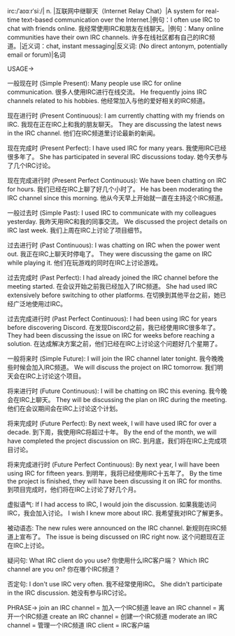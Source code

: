 irc:/ˈaɪɑːrˈsiː/| n. |互联网中继聊天（Internet Relay Chat）|A system for real-time text-based communication over the Internet.|例句：I often use IRC to chat with friends online. 我经常使用IRC和朋友在线聊天。|例句：Many online communities have their own IRC channels. 许多在线社区都有自己的IRC频道。|近义词：chat, instant messaging|反义词: (No direct antonym, potentially email or forum)|名词

USAGE->

一般现在时 (Simple Present):
Many people use IRC for online communication.  很多人使用IRC进行在线交流。
He frequently joins IRC channels related to his hobbies. 他经常加入与他的爱好相关的IRC频道。

现在进行时 (Present Continuous):
I am currently chatting with my friends on IRC. 我现在正在IRC上和我的朋友聊天。
They are discussing the latest news in the IRC channel. 他们在IRC频道里讨论最新的新闻。

现在完成时 (Present Perfect):
I have used IRC for many years. 我使用IRC已经很多年了。
She has participated in several IRC discussions today. 她今天参与了几个IRC讨论。

现在完成进行时 (Present Perfect Continuous):
We have been chatting on IRC for hours. 我们已经在IRC上聊了好几个小时了。
He has been moderating the IRC channel since this morning. 他从今天早上开始就一直在主持这个IRC频道。

一般过去时 (Simple Past):
I used IRC to communicate with my colleagues yesterday. 我昨天用IRC和我的同事交流。
We discussed the project details on IRC last week. 我们上周在IRC上讨论了项目细节。

过去进行时 (Past Continuous):
I was chatting on IRC when the power went out.  我正在IRC上聊天时停电了。
They were discussing the game on IRC while playing it. 他们在玩游戏的同时在IRC上讨论游戏。

过去完成时 (Past Perfect):
I had already joined the IRC channel before the meeting started. 在会议开始之前我已经加入了IRC频道。
She had used IRC extensively before switching to other platforms. 在切换到其他平台之前，她已经广泛地使用过IRC。

过去完成进行时 (Past Perfect Continuous):
I had been using IRC for years before discovering Discord. 在发现Discord之前，我已经使用IRC很多年了。
They had been discussing the issue on IRC for weeks before reaching a solution. 在达成解决方案之前，他们已经在IRC上讨论这个问题好几个星期了。

一般将来时 (Simple Future):
I will join the IRC channel later tonight. 我今晚晚些时候会加入IRC频道。
We will discuss the project on IRC tomorrow. 我们明天会在IRC上讨论这个项目。

将来进行时 (Future Continuous):
I will be chatting on IRC this evening. 我今晚会在IRC上聊天。
They will be discussing the plan on IRC during the meeting. 他们在会议期间会在IRC上讨论这个计划。

将来完成时 (Future Perfect):
By next week, I will have used IRC for over a decade. 到下周，我使用IRC将超过十年。
By the end of the month, we will have completed the project discussion on IRC. 到月底，我们将在IRC上完成项目讨论。

将来完成进行时 (Future Perfect Continuous):
By next year, I will have been using IRC for fifteen years. 到明年，我将已经使用IRC十五年了。
By the time the project is finished, they will have been discussing it on IRC for months. 到项目完成时，他们将在IRC上讨论了好几个月。


虚拟语气:
If I had access to IRC, I would join the discussion. 如果我能访问IRC，我会加入讨论。
I wish I knew more about IRC. 我希望我对IRC了解更多。

被动语态:
The new rules were announced on the IRC channel. 新规则在IRC频道上宣布了。
The issue is being discussed on IRC right now. 这个问题现在正在IRC上讨论。

疑问句:
What IRC client do you use? 你使用什么IRC客户端？
Which IRC channel are you on? 你在哪个IRC频道？

否定句:
I don't use IRC very often. 我不经常使用IRC。
She didn't participate in the IRC discussion. 她没有参与IRC讨论。


PHRASE->
join an IRC channel = 加入一个IRC频道
leave an IRC channel = 离开一个IRC频道
create an IRC channel = 创建一个IRC频道
moderate an IRC channel = 管理一个IRC频道
IRC client = IRC客户端
